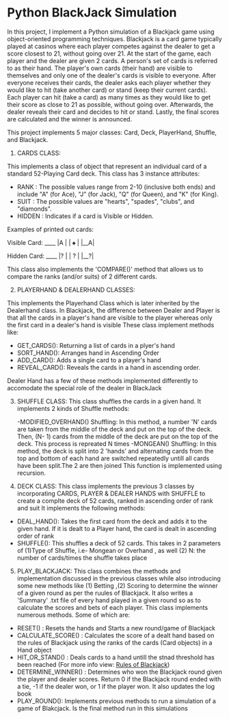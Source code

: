 # Python BlackJack Simulation

In this project, I implement a Python simulation of a Blackjack game using object-oriented programming techniques.
Blackjack is a card game typically played at casinos where each player competes against the dealer to get a score closest to 21, without going over 21. At the start of the game, each player and the dealer are given 2 cards. A person's set of cards is referred to as their hand. The player's own cards (their hand) are visible to themselves and only one of the dealer's cards is visible to everyone. After everyone receives their cards, the dealer asks each player whether they would like to hit (take another card) or stand (keep their current cards). Each player can hit (take a card) as many times as they would like to get their score as close to 21 as possible, without going over. Afterwards, the dealer reveals their card and decides to hit or stand. Lastly, the final scores are calculated and the winner is announced.

This project implements 5 major classes: Card, Deck, PlayerHand, Shuffle, and Blackjack. 

1) CARDS CLASS:

This implements a class of object that represent an individual card of a standard 52-Playing Card deck. This class has 3 instance attributes:
  - RANK : The possible values range from 2-10 (inclusive both ends) and include "A" (for Ace), "J" (for Jack), "Q" (for Queen), and "K" (for King).
  - SUIT : The possible values are "hearts", "spades", "clubs", and "diamonds".
  - HIDDEN : Indicates if a card is Visible or Hidden. 


Examples of printed out cards:

  Visible Card:
        ____
        |A  |
        | ♠ |
        |__A|
        
  Hidden Card:
        ____
        |?  |
        | ? |
        |__?|
        
 This class also implements the 'COMPARE()' method that allows us to compare the ranks (and/or suits) of 2 different cards.
        
2) PLAYERHAND & DEALERHAND CLASSES:

This implements the Playerhand Class which is later inherited by the Dealerhand class. In Blackjack, the difference between Dealer and Player is that all the cards in a player's hand are visible to the player whereas only the first card in a dealer's hand is visible
These class implement methods like:
  - GET_CARDS(): Returning a list of cards in a plyer's hand
  - SORT_HAND(): Arranges hand in Ascending Order
  - ADD_CARD(): Adds a single card to a player's hand
  - REVEAL_CARD(): Reveals the cards in a hand in ascending order. 
  
  Dealer Hand has a few of these methods implemented differently to accomodate the special role of the dealer in BlackJack
  
3) SHUFFLE CLASS:
This class shuffles the cards in a given hand. It implements 2 kinds of Shuffle methods:
 
   -MODIFIED_OVERHAND() Shuffling: In this method, a number 'N' cards are taken from the middle of the deck and put on the top of the deck. Then, (N- 1) cards from the middle of the deck are put on the top of the deck. This process is repreated N times
   -MONGEAN() Shuffling: In this method, the deck is split into 2 'hands' and alternating cards from the top and bottom of each hand are switched repeatedly untill all cards have been split.The 2 are then joined This function is implemented using recursion. 

4) DECK CLASS:
This class implements the previous 3 classes by incorporating CARDS, PLAYER & DEALER HANDS with SHUFFLE to create a complte deck of 52 cards, ranked in ascending order of rank and suit
It implements the following methods:

  - DEAL_HAND(): Takes the first card from the deck and adds it to the given hand. If it is dealt to a Player hand, the card is dealt in ascending order of rank
  - SHUFFLE(): This shuffles a deck of 52 cards. This takes in 2 parameters of (1)Type of Shuffle, i.e- Mongean or Overhand , as well (2) N: the number of cards/times the shuffle takes place

5) PLAY_BLACKJACK:
This class combines the methods and implementation discussed in the previous classes while also introducing some new methods like (1) Betting ,(2) Scoring to determine the winner of a given round as per the ruules of Blackjack.
It also writes a 'Summary' .txt file of every hand played in a given round so as to calculate the scores and bets of each player. This class implements numerous methods.
Some of which are:

  - RESET() : Resets the hands and Starts a new round/game of Blackjack
  - CALCULATE_SCORE() : Calculates the score of a dealt hand based on the rules of Blackjack using the ranks of the cards (Card objects) in a Hand object
  - HIT_OR_STAND() : Deals cards to a hand untill the stnad threshold has been reached (For more info view: [Rules of Blackjack](https://bicyclecards.com/how-to-play/blackjack/))
  - DETERMINE_WINNER() : Determines who won the Blackjack round given the player and dealer scores. Return 0 if the Blackjack round ended with a tie, -1 if the dealer won, or 1 if the player won. It also updates the log book 
  - PLAY_ROUND(): Implements previous methods to run a simulation of a game of Blakcjack. Is the final method run in this simulations

